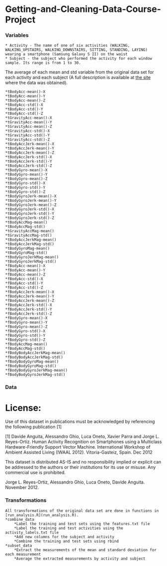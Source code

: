 # Getting-and-Cleaning-Data-Course-Project

### Variables

	* Activity - The name of one of six activities (WALKING, WALKING_UPSTAIRS, WALKING_DOWNSTAIRS, SITTING, STANDING, LAYING) wearing a smartphone (Samsung Galaxy S II) on the waist
	* Subject - the subject who performed the activity for each window sample. Its range is from 1 to 30.

The average of each mean and std variable from the original data set for each activity and each subject (A full description is available at [the site](http://archive.ics.uci.edu/ml/datasets/Human+Activity+Recognition+Using+Smartphones) where the data was obtained). 

	*tBodyAcc-mean()-X
	*tBodyAcc-mean()-Y
	*tBodyAcc-mean()-Z
	*tBodyAcc-std()-X
	*tBodyAcc-std()-Y
	*tBodyAcc-std()-Z
	*tGravityAcc-mean()-X
	*tGravityAcc-mean()-Y
	*tGravityAcc-mean()-Z
	*tGravityAcc-std()-X
	*tGravityAcc-std()-Y
	*tGravityAcc-std()-Z
	*tBodyAccJerk-mean()-X
	*tBodyAccJerk-mean()-Y
	*tBodyAccJerk-mean()-Z
	*tBodyAccJerk-std()-X
	*tBodyAccJerk-std()-Y
	*tBodyAccJerk-std()-Z
	*tBodyGyro-mean()-X
	*tBodyGyro-mean()-Y
	*tBodyGyro-mean()-Z
	*tBodyGyro-std()-X
	*tBodyGyro-std()-Y
	*tBodyGyro-std()-Z
	*tBodyGyroJerk-mean()-X
	*tBodyGyroJerk-mean()-Y
	*tBodyGyroJerk-mean()-Z
	*tBodyGyroJerk-std()-X
	*tBodyGyroJerk-std()-Y
	*tBodyGyroJerk-std()-Z
	*tBodyAccMag-mean()
	*tBodyAccMag-std()
	*tGravityAccMag-mean()
	*tGravityAccMag-std()
	*tBodyAccJerkMag-mean()
	*tBodyAccJerkMag-std()
	*tBodyGyroMag-mean()
	*tBodyGyroMag-std()
	*tBodyGyroJerkMag-mean()
	*tBodyGyroJerkMag-std()
	*fBodyAcc-mean()-X
	*fBodyAcc-mean()-Y
	*fBodyAcc-mean()-Z
	*fBodyAcc-std()-X
	*fBodyAcc-std()-Y
	*fBodyAcc-std()-Z
	*fBodyAccJerk-mean()-X
	*fBodyAccJerk-mean()-Y
	*fBodyAccJerk-mean()-Z
	*fBodyAccJerk-std()-X
	*fBodyAccJerk-std()-Y
	*fBodyAccJerk-std()-Z
	*fBodyGyro-mean()-X
	*fBodyGyro-mean()-Y
	*fBodyGyro-mean()-Z
	*fBodyGyro-std()-X
	*fBodyGyro-std()-Y
	*fBodyGyro-std()-Z
	*fBodyAccMag-mean()
	*fBodyAccMag-std()
	*fBodyBodyAccJerkMag-mean()
	*fBodyBodyAccJerkMag-std()
	*fBodyBodyGyroMag-mean()
	*fBodyBodyGyroMag-std()
	*fBodyBodyGyroJerkMag-mean()
	*fBodyBodyGyroJerkMag-std()

### Data
License:
========
Use of this dataset in publications must be acknowledged by referencing the following publication [1] 

[1] Davide Anguita, Alessandro Ghio, Luca Oneto, Xavier Parra and Jorge L. Reyes-Ortiz. Human Activity Recognition on Smartphones using a Multiclass Hardware-Friendly Support Vector Machine. International Workshop of Ambient Assisted Living (IWAAL 2012). Vitoria-Gasteiz, Spain. Dec 2012

This dataset is distributed AS-IS and no responsibility implied or explicit can be addressed to the authors or their institutions for its use or misuse. Any commercial use is prohibited.

Jorge L. Reyes-Ortiz, Alessandro Ghio, Luca Oneto, Davide Anguita. November 2012.

### Transformations
	All transformations of the original data set are done in functions in [run_analysis.R](run_analysis.R).
	*combine_data
		*Label the training and test sets using the features.txt file
		*Label the training and test activities using the activity_labels.txt file
		*Add new columns for the subject and activity
		*Combine the training and test sets using rbind
	*subset_data
		*Extract the measurements of the mean and standard deviation for each measurement
		*Average the extracted measurements by activity and subject

